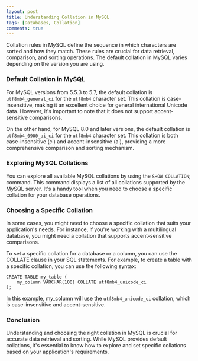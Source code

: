 ```yaml
---
layout: post
title: Understanding Collation in MySQL
tags: [Databases, Collation]
comments: true
---
```

Collation rules in MySQL define the sequence in which characters are sorted and how they match. These rules are crucial for data retrieval, comparison, and sorting operations. The default collation in MySQL varies depending on the version you are using.
### Default Collation in MySQL
For MySQL versions from 5.5.3 to 5.7, the default collation is `utf8mb4_general_ci` for the `utf8mb4` character set. This collation is case-insensitive, making it an excellent choice for general international Unicode data. However, it's important to note that it does not support accent-sensitive comparisons.

On the other hand, for MySQL 8.0 and later versions, the default collation is `utf8mb4_0900_ai_ci` for the `utf8mb4` character set. This collation is both case-insensitive (ci) and accent-insensitive (ai), providing a more comprehensive comparison and sorting mechanism.

### Exploring MySQL Collations
You can explore all available MySQL collations by using the `SHOW COLLATION`; command. This command displays a list of all collations supported by the MySQL server. It's a handy tool when you need to choose a specific collation for your database operations.

### Choosing a Specific Collation
In some cases, you might need to choose a specific collation that suits your application's needs. For instance, if you're working with a multilingual database, you might need a collation that supports accent-sensitive comparisons.

To set a specific collation for a database or a column, you can use the COLLATE clause in your SQL statements. For example, to create a table with a specific collation, you can use the following syntax:
```
CREATE TABLE my_table (
    my_column VARCHAR(100) COLLATE utf8mb4_unicode_ci
);
```

In this example, my_column will use the `utf8mb4_unicode_ci` collation, which is case-insensitive and accent-sensitive.

### Conclusion
Understanding and choosing the right collation in MySQL is crucial for accurate data retrieval and sorting. While MySQL provides default collations, it's essential to know how to explore and set specific collations based on your application's requirements.
